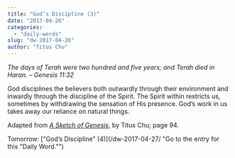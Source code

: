 ```yaml
---
title: "God’s Discipline (3)"
date: "2017-04-26"
categories: 
  - "daily-words"
slug: "dw-2017-04-26"
author: "Titus Chu"
---
```


_The days of Terah were two hundred and five years; and Terah died in Haran._ _– Genesis 11:32_

God disciplines the believers both outwardly through their environment and inwardly through the discipline of the Spirit. The Spirit within restricts us, sometimes by withdrawing the sensation of His presence. God’s work in us takes away our reliance on natural things.

Adapted from _[A Sketch of Genesis](/book-gen-sketch/ "Go to the listing for this book.")_, by Titus Chu; page 94.

Tomorrow: ["God’s Discipline" (4)](/dw-2017-04-27/ "Go to the entry for this "Daily Word."")

